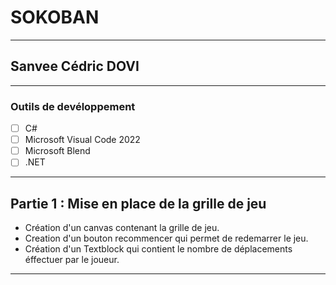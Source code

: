 # SOKOBAN
***
## Sanvee Cédric DOVI

***
### Outils de devéloppement 
- [ ] C#
- [ ] Microsoft Visual Code 2022
- [ ] Microsoft Blend 
- [ ] .NET
  
***
## Partie 1 : Mise en place de la grille de jeu 

* Création d'un canvas contenant la grille de jeu.
* Creation d'un bouton recommencer qui permet de redemarrer le jeu.
* Création d'un Textblock qui contient le nombre de déplacements éffectuer par le joueur.
  
***
  